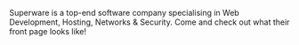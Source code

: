 Superware is a top-end software company specialising in Web Development, Hosting, Networks & Security. Come and check out what their front page looks like!
